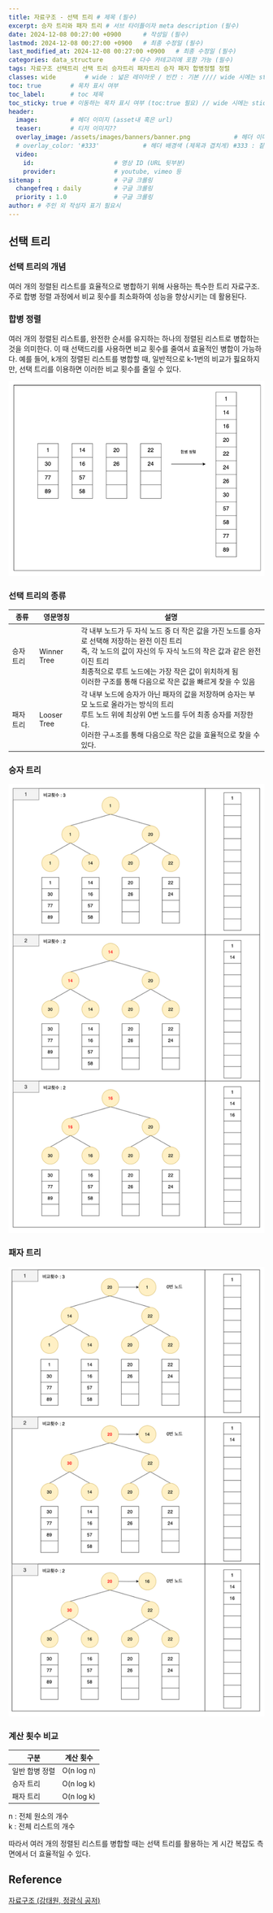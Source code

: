 ```yaml
---
title: 자료구조 - 선택 트리 # 제목 (필수)
excerpt: 승자 트리와 패자 트리 # 서브 타이틀이자 meta description (필수)
date: 2024-12-08 00:27:00 +0900      # 작성일 (필수)
lastmod: 2024-12-08 00:27:00 +0900   # 최종 수정일 (필수)
last_modified_at: 2024-12-08 00:27:00 +0900   # 최종 수정일 (필수)
categories: data_structure        # 다수 카테고리에 포함 가능 (필수)
tags: 자료구조 선택트리 선택 트리 승자트리 패자트리 승자 패자 합병정렬 정렬                     # 태그 복수개 가능 (필수)
classes: wide        # wide : 넓은 레이아웃 / 빈칸 : 기본 //// wide 시에는 sticky toc 불가
toc: true        # 목차 표시 여부
toc_label:       # toc 제목
toc_sticky: true # 이동하는 목차 표시 여부 (toc:true 필요) // wide 시에는 sticky toc 불가
header: 
  image:         # 헤더 이미지 (asset내 혹은 url)
  teaser:        # 티저 이미지??
  overlay_image: /assets/images/banners/banner.png            # 헤더 이미지 (제목과 겹치게)
  # overlay_color: '#333'            # 헤더 배경색 (제목과 겹치게) #333 : 짙은 회색 (필수)
  video:
    id:                      # 영상 ID (URL 뒷부분)
    provider:                # youtube, vimeo 등
sitemap :                    # 구글 크롤링
  changefreq : daily         # 구글 크롤링
  priority : 1.0             # 구글 크롤링
author: # 주인 외 작성자 표기 필요시
---
```

<!--postNo: 20241207_009-->

## 선택 트리  

### 선택 트리의 개념  

여러 개의 정렬된 리스트를 효율적으로 병합하기 위해 사용하는 특수한 트리 자료구조.  
주로 합병 정렬 과정에서 비교 횟수를 최소화하여 성능을 향상시키는 데 활용된다.  

### 합병 정렬  

여러 개의 정렬된 리스트를, 완전한 순서를 유지하는 하나의 정렬된 리스트로 병합하는 것을 의미한다. 이 때 선택드리를 사용하면 비교 횟수를 줄여서 효율적인 병합이 가능하다. 예를 들어, k개의 정렬된 리스트를 병합할 때, 일반적으로 k-1번의 비교가 핋요하지만, 선택 트리를 이용하면 이러한 비교 횟수를 줄일 수 있다.  

![](/assets/images/202412070_009_001.png)  

### 선택 트리의 종류  

|종류|영문명칭|설명|
|---|---|---|
|승자 트리|Winner Tree|각 내부 노드가 두 자식 노드 중 더 작은 값을 가진 노드를 승자로 선택해 저장하는 완전 이진 트리<br>즉, 각 노드의 값이 자신의 두 자식 노드의 작은 값과 같은 완전 이진 트리<br>최종적으로 루트 노드에는 가장 작은 값이 위치하게 됨<br>이러한 구조를 통해 다음으로 작은 값을 빠르게 찾을 수 있음|
|패자 트리|Looser Tree|각 내부 노드에 승자가 아닌 패자의 값을 저장하며 승자는 부모 노드로 올라가는 방식의 트리<br>루트 노드 위에 최상위 0번 노드를 두어 최종 승자를 저장한다.<br>이러한 구ㅗ조를 통해 다음으로 작은 값을 효율적으로 찾을 수 있다.|


### 승자 트리  

![](/assets/images/202412070_009_002.png)  

### 패자 트리  

![](/assets/images/202412070_009_003.png)  

### 계산 횟수 비교  

|구분|계산 횟수|
|---|---|
|일반 합병 정렬|O(n log n)|
|승자 트리|O(n log k)|
|패자 트리|O(n log k)|

n : 전체 원소의 개수  
k : 전체 리스트의 개수  

따라서 여러 개의 정렬된 리스트를 병합할 때는 선택 트리를 활용하는 게 시간 복잡도 측면에서 더 효율적일 수 있다.  

## Reference  

[자료구조 (강태원, 정광식 공저)](https://search.shopping.naver.com/book/catalog/41474379633)  
